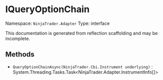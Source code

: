 # IQueryOptionChain

Namespace: `NinjaTrader.Adapter`
Type: interface

This documentation is generated from reflection scaffolding and may be incomplete.

## Methods
- `QueryOptionChainAsync(NinjaTrader.Cbi.Instrument underlying)` : System.Threading.Tasks.Task<NinjaTrader.Adapter.InstrumentInfo[]>
